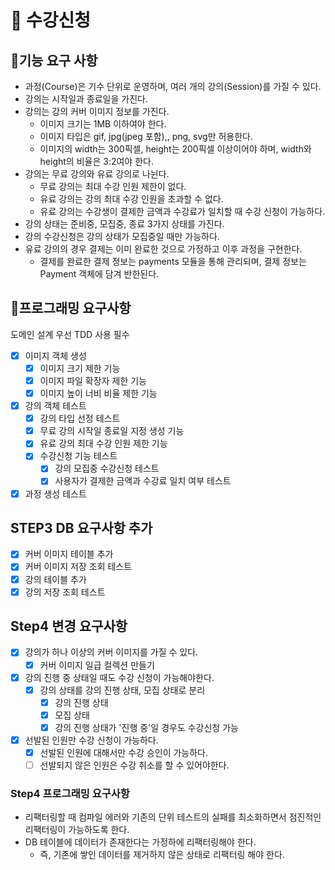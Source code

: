 # 🌵 수강신청
## 🌵기능 요구 사항
* 과정(Course)은 기수 단위로 운영하며, 여러 개의 강의(Session)를 가질 수 있다.
* 강의는 시작일과 종료일을 가진다.
* 강의는 강의 커버 이미지 정보를 가진다.
  * 이미지 크기는 1MB 이하여야 한다.
  * 이미지 타입은 gif, jpg(jpeg 포함),, png, svg만 허용한다.
  * 이미지의 width는 300픽셀, height는 200픽셀 이상이어야 하며, width와 height의 비율은 3:2여야 한다.
* 강의는 무료 강의와 유료 강의로 나뉜다.
  * 무료 강의는 최대 수강 인원 제한이 없다.
  * 유료 강의는 강의 최대 수강 인원을 초과할 수 없다.
  * 유료 강의는 수강생이 결제한 금액과 수강료가 일치할 때 수강 신청이 가능하다.
* 강의 상태는 준비중, 모집중, 종료 3가지 상태를 가진다.
* 강의 수강신청은 강의 상태가 모집중일 때만 가능하다.
* 유료 강의의 경우 결제는 이미 완료한 것으로 가정하고 이후 과정을 구현한다.
  * 결제를 완료한 결제 정보는 payments 모듈을 통해 관리되며, 결제 정보는 Payment 객체에 담겨 반한된다.

## 🌵프로그래밍 요구사항
도메인 설계 우선 TDD 사용 필수
* [x] 이미지 객체 생성
  * [x] 이미지 크기 제한 기능
  * [x] 이미지 파일 확장자 제한 기능
  * [x] 이미지 높이 너비 비율 제한 기능
* [x] 강의 객체 테스트
  * [x] 강의 타입 선정 테스트
  * [x] 무료 강의 시작일 종료일 지정 생성 기능
  * [x] 유료 강의 최대 수강 인원 제한 기능
  * [x] 수강신청 기능 테스트
    * [x] 강의 모집중 수강신청 테스트
    * [x] 사용자가 결제한 금액과 수강료 일치 여부 테스트
* [x] 과정 생성 테스트

## STEP3 DB 요구사항 추가
* [x] 커버 이미지 테이블 추가
* [x] 커버 이미지 저장 조회 테스트
* [x] 강의 테이블 추가
* [x] 강의 저장 조회 테스트

## Step4 변경 요구사항
* [x] 강의가 하나 이상의 커버 이미지를 가질 수 있다.
  * [x] 커버 이미지 일급 컬렉션 만들기
* [x] 강의 진행 중 상태일 때도 수강 신청이 가능해야한다.
  * [x] 강의 상태를 강의 진행 상태, 모집 상태로 분리
    * [x] 강의 진행 상태
    * [x] 모집 상태
    * [x] 강의 진행 상태가 '진행 중'일 경우도 수강신청 가능
* [x] 선발된 인원만 수강 신청이 가능하다.
  * [x] 선발된 인원에 대해서만 수강 승인이 가능하다.
  * [ ] 선발되지 않은 인원은 수강 취소를 할 수 있어야한다.

### Step4 프로그래밍 요구사항
* 리팩터링할 때 컴파일 에러와 기존의 단위 테스트의 실패를 최소화하면서 점진적인 리팩터링이 가능하도록 한다.
* DB 테이블에 데이터가 존재한다는 가정하에 리팩터링해야 한다. 
  * 즉, 기존에 쌓인 데이터를 제거하지 않은 상태로 리팩터링 해야 한다.
